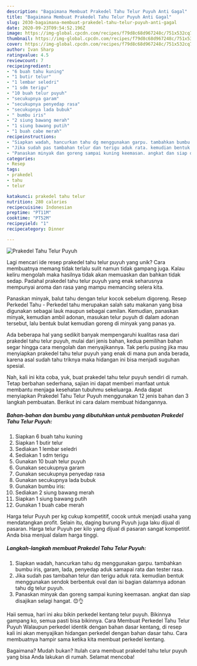 ```yaml
---
description: "Bagaimana Membuat Prakedel Tahu Telur Puyuh Anti Gagal"
title: "Bagaimana Membuat Prakedel Tahu Telur Puyuh Anti Gagal"
slug: 2030-bagaimana-membuat-prakedel-tahu-telur-puyuh-anti-gagal
date: 2020-09-23T09:54:52.196Z
image: https://img-global.cpcdn.com/recipes/f79d8c68d967248c/751x532cq70/prakedel-tahu-telur-puyuh-foto-resep-utama.jpg
thumbnail: https://img-global.cpcdn.com/recipes/f79d8c68d967248c/751x532cq70/prakedel-tahu-telur-puyuh-foto-resep-utama.jpg
cover: https://img-global.cpcdn.com/recipes/f79d8c68d967248c/751x532cq70/prakedel-tahu-telur-puyuh-foto-resep-utama.jpg
author: Ivan Sharp
ratingvalue: 4.5
reviewcount: 7
recipeingredient:
- "6 buah tahu kuning"
- "1 butir telur"
- "1 lembar seledri"
- "1 sdm terigu"
- "10 buah telur puyuh"
- "secukupnya garam"
- "secukupnya penyedap rasa"
- "secukupnya lada bubuk"
- " bumbu iris"
- "2 siung bawang merah"
- "1 siung bawang putih"
- "1 buah cabe merah"
recipeinstructions:
- "Siapkan wadah, hancurkan tahu dg menggunakan garpu. tambahkan bumbu iris, garam, lada, penyedap aduk samapai rata dan tester rasa."
- "Jika sudah pas tambahan telur dan terigu aduk rata. kemudian bentuk menggunakan sendok berbentuk oval dan isi bagian dalamnya adonan tahu dg telur puyuh."
- "Panaskan minyak dan goreng sampai kuning keemasan. angkat dan siap disajikan selagi hangat. 😊👌"
categories:
- Resep
tags:
- prakedel
- tahu
- telur

katakunci: prakedel tahu telur 
nutrition: 280 calories
recipecuisine: Indonesian
preptime: "PT11M"
cooktime: "PT52M"
recipeyield: "1"
recipecategory: Dinner

---
```



![Prakedel Tahu Telur Puyuh](https://img-global.cpcdn.com/recipes/f79d8c68d967248c/751x532cq70/prakedel-tahu-telur-puyuh-foto-resep-utama.jpg)

Lagi mencari ide resep prakedel tahu telur puyuh yang unik? Cara membuatnya memang tidak terlalu sulit namun tidak gampang juga. Kalau keliru mengolah maka hasilnya tidak akan memuaskan dan bahkan tidak sedap. Padahal prakedel tahu telur puyuh yang enak seharusnya mempunyai aroma dan rasa yang mampu memancing selera kita.

Panaskan minyak, balut tahu dengan telur kocok sebelum digoreng. Resep Perkedel Tahu - Perkedel tahu merupakan salah satu makanan yang bisa digunakan sebagai lauk maupun sebagai camilan. Kemudian, panaskan minyak, kemudian ambil adonan, masukan telur puyuh di dalam adonan tersebut, lalu bentuk bulat kemudian goreng di minyak yang panas ya.

Ada beberapa hal yang sedikit banyak mempengaruhi kualitas rasa dari prakedel tahu telur puyuh, mulai dari jenis bahan, kedua pemilihan bahan segar hingga cara mengolah dan menyajikannya. Tak perlu pusing jika mau menyiapkan prakedel tahu telur puyuh yang enak di mana pun anda berada, karena asal sudah tahu triknya maka hidangan ini bisa menjadi suguhan spesial.


Nah, kali ini kita coba, yuk, buat prakedel tahu telur puyuh sendiri di rumah. Tetap berbahan sederhana, sajian ini dapat memberi manfaat untuk membantu menjaga kesehatan tubuhmu sekeluarga. Anda dapat menyiapkan Prakedel Tahu Telur Puyuh menggunakan 12 jenis bahan dan 3 langkah pembuatan. Berikut ini cara dalam membuat hidangannya.

<!--inarticleads1-->

##### Bahan-bahan dan bumbu yang dibutuhkan untuk pembuatan Prakedel Tahu Telur Puyuh:

1. Siapkan 6 buah tahu kuning
1. Siapkan 1 butir telur
1. Sediakan 1 lembar seledri
1. Sediakan 1 sdm terigu
1. Gunakan 10 buah telur puyuh
1. Gunakan secukupnya garam
1. Gunakan secukupnya penyedap rasa
1. Gunakan secukupnya lada bubuk
1. Gunakan  bumbu iris:
1. Sediakan 2 siung bawang merah
1. Siapkan 1 siung bawang putih
1. Gunakan 1 buah cabe merah


Harga telur Puyuh per kg cukup kompetitif, cocok untuk menjadi usaha yang mendatangkan profit. Selain itu, daging burung Puyuh juga laku dijual di pasaran. Harga telur Puyuh per kilo yang dijual di pasaran sangat kompetitif. Anda bisa menjual dalam harga tinggi. 

<!--inarticleads2-->

##### Langkah-langkah membuat Prakedel Tahu Telur Puyuh:

1. Siapkan wadah, hancurkan tahu dg menggunakan garpu. tambahkan bumbu iris, garam, lada, penyedap aduk samapai rata dan tester rasa.
1. Jika sudah pas tambahan telur dan terigu aduk rata. kemudian bentuk menggunakan sendok berbentuk oval dan isi bagian dalamnya adonan tahu dg telur puyuh.
1. Panaskan minyak dan goreng sampai kuning keemasan. angkat dan siap disajikan selagi hangat. 😊👌


Haii semua, hari ini aku bikin perkedel kentang telur puyuh. Bikinnya gampang ko, semua pasti bisa bikinnya. Cara Membuat Perkedel Tahu Telur Puyuh Walaupun perkedel identik dengan bahan dasar kentang, di resep kali ini akan menyajikan hidangan perkedel dengan bahan dasar tahu. Cara membuatnya hampir sama ketika kita membuat perkedel kentang. 

Bagaimana? Mudah bukan? Itulah cara membuat prakedel tahu telur puyuh yang bisa Anda lakukan di rumah. Selamat mencoba!
